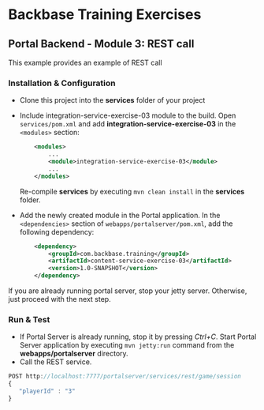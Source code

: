 # Backbase Training Exercises

## Portal Backend - Module 3: REST call

This example provides an example of REST call

### Installation & Configuration

- Clone this project into the **services** folder of your project

- Include integration-service-exercise-03 module to the build. Open `services/pom.xml` and add **integration-service-exercise-03** in the `<modules>` section:
	```xml
	    <modules>
	        ...	    
	        <module>integration-service-exercise-03</module>
	        ...
	    </modules>
	```	
	Re-compile **services** by executing `mvn clean install` in the **services** folder.

- Add the newly created module in the Portal application. In the `<dependencies>` section of `webapps/portalserver/pom.xml`, add the following dependency:

	```xml
	    <dependency>
	        <groupId>com.backbase.training</groupId>
	        <artifactId>content-service-exercise-03</artifactId>
	        <version>1.0-SNAPSHOT</version>
	    </dependency>
	```

If you are already running portal server, stop your jetty server. Otherwise, just proceed with the next step.     

### Run & Test

- If Portal Server is already running, stop it by pressing *Ctrl+C*. Start Portal Server application by executing `mvn jetty:run` command from the **webapps/portalserver** directory.
- Call the REST service.
	
```javascript
POST http://localhost:7777/portalserver/services/rest/game/session
{
   "playerId" : "3"
}	
```	
	
	
	
